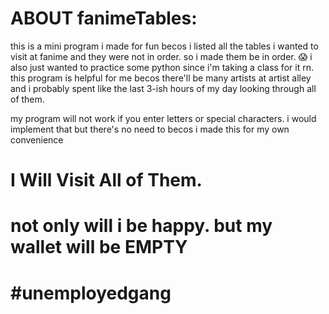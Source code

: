 # ABOUT fanimeTables:
this is a mini program i made for fun becos i listed all the tables i wanted to visit at fanime and they were not in order. so i made them be in order. 😱 
i also just wanted to practice some python since i'm taking a class for it rn. this program is helpful for me becos there'll be many artists at artist alley and i probably spent like the last 3-ish hours of my day looking through all of them.

my program will not work if you enter letters or special characters. i would implement that but there's no need to becos i made this for my own convenience

# I Will Visit All of Them.
# not only will i be happy. but my wallet will be EMPTY
# #unemployedgang
